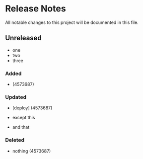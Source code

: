 # Release Notes

All notable changes to this project will be documented in this file.

## Unreleased

- one
- two
- three
### Added
-  (4573687)

### Updated
- [deploy] (4573687)

- except this
- and that
### Deleted
- nothing (4573687)
